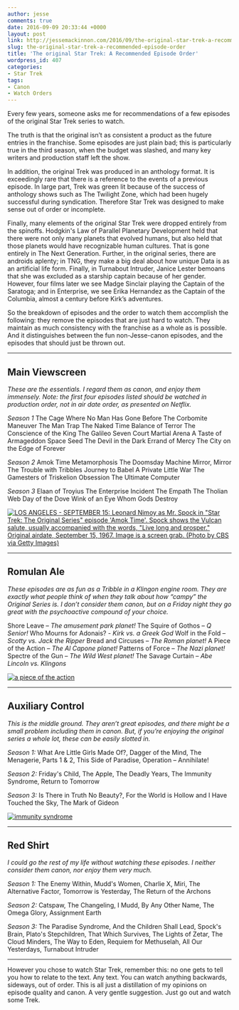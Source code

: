 ```yaml
---
author: jesse
comments: true
date: 2016-09-09 20:33:44 +0000
layout: post
link: http://jessemackinnon.com/2016/09/the-original-star-trek-a-recommended-episode-order/
slug: the-original-star-trek-a-recommended-episode-order
title: 'The original Star Trek: A Recommended Episode Order'
wordpress_id: 407
categories:
- Star Trek
tags:
- Canon
- Watch Orders
---
```


Every few years, someone asks me for recommendations of a few episodes of the original Star Trek series to watch.

The truth is that the original isn’t as consistent a product as the future entries in the franchise. Some episodes are just plain bad; this is particularly true in the third season, when the budget was slashed, and many key writers and production staff left the show.

In addition, the original Trek was produced in an anthology format. It is exceedingly rare that there is a reference to the events of a previous episode. In large part, Trek was green lit because of the success of anthology shows such as The Twilight Zone, which had been hugely successful during syndication. Therefore Star Trek was designed to make sense out of order or incomplete.

Finally, many elements of the original Star Trek were dropped entirely from the spinoffs. Hodgkin's Law of Parallel Planetary Development held that there were not only many planets that evolved humans, but also held that those planets would have recognizable human cultures. That is gone entirely in The Next Generation. Further, in the original series, there are androids aplenty; in TNG, they make a big deal about how unique Data is as an artificial life form. Finally, in Turnabout Intruder, Janice Lester bemoans that she was excluded as a starship captain because of her gender. However, four films later we see Madge Sinclair playing the Captain of the Saratoga; and in Enterprise, we see Erika Hernandez as the Captain of the Columbia, almost a century before Kirk’s adventures.

So the breakdown of episodes and the order to watch them accomplish the following: they remove the episodes that are just hard to watch. They maintain as much consistency with the franchise as a whole as is possible. And it distinguishes between the fun non-Jesse-canon episodes, and the episodes that should just be thrown out.



* * *





## Main Viewscreen


_These are the essentials. I regard them as canon, and enjoy them immensely. Note: the first four episodes listed should be watched in production order, not in air date order, as presented on Netflix._

_Season 1_
The Cage
Where No Man Has Gone Before
The Corbomite Maneuver
The Man Trap
The Naked Time
Balance of Terror
The Conscience of the King
The Galileo Seven
Court Martial
Arena
A Taste of Armageddon
Space Seed
The Devil in the Dark
Errand of Mercy
The City on the Edge of Forever

_Season 2_
Amok Time
Metamorphosis
The Doomsday Machine
Mirror, Mirror
The Trouble with Tribbles
Journey to Babel
A Private Little War
The Gamesters of Triskelion
Obsession
The Ultimate Computer

_Season 3_
Elaan of Troyius
The Enterprise Incident
The Empath
The Tholian Web
Day of the Dove
Wink of an Eye
Whom Gods Destroy

[![LOS ANGELES - SEPTEMBER 15: Leonard Nimoy as Mr. Spock in "Star Trek: The Original Series" episode 'Amok Time'. Spock shows the Vulcan salute, usually accompanied with the words, "Live long and prosper." Original airdate, September 15, 1967. Image is a screen grab. (Photo by CBS via Getty Images)](http://jessemackinnon.com/wp-content/uploads/2016/09/amok-time-300x224.jpg)](http://jessemackinnon.com/wp-content/uploads/2016/09/amok-time.jpg)



* * *





## Romulan Ale


_These episodes are as fun as a Tribble in a Klingon engine room. They are exactly what people think of when they talk about how “campy” the Original Series is. I don’t consider them canon, but on a Friday night they go great with the psychoactive compound of your choice._

Shore Leave – _The amusement park planet!_
The Squire of Gothos – _Q Senior!_
Who Mourns for Adonais? - _Kirk vs. a Greek God_
Wolf in the Fold – _Scotty vs. Jack the Ripper_
Bread and Circuses – _The Roman planet!_
A Piece of the Action – _The Al Capone planet!_
Patterns of Force – _The Nazi planet!_
Spectre of the Gun – _The Wild West planet!_
The Savage Curtain – _Abe Lincoln vs. Klingons_

[![a piece of the action](http://jessemackinnon.com/wp-content/uploads/2016/09/a-piece-of-the-action-300x226.jpg)](http://jessemackinnon.com/wp-content/uploads/2016/09/a-piece-of-the-action.jpg)



* * *





## Auxiliary Control


_This is the middle ground. They aren’t great episodes, and there might be a small problem including them in canon. But, if you’re enjoying the original series a whole lot, these can be easily slotted in._

_Season 1:_ What Are Little Girls Made Of?, Dagger of the Mind, The Menagerie, Parts 1 & 2, This Side of Paradise, Operation – Annihilate!

_Season 2:_ Friday's Child, The Apple, The Deadly Years, The Immunity Syndrome, Return to Tomorrow

_Season 3:_ Is There in Truth No Beauty?, For the World is Hollow and I Have Touched the Sky, The Mark of Gideon

[![immunity syndrome](http://jessemackinnon.com/wp-content/uploads/2016/09/immunity-syndrome-300x226.jpg)](http://jessemackinnon.com/wp-content/uploads/2016/09/immunity-syndrome.jpg)



* * *





## Red Shirt


_I could go the rest of my life without watching these episodes. I neither consider them canon, nor enjoy them very much._

_Season 1:_ The Enemy Within, Mudd's Women, Charlie X, Miri, The Alternative Factor, Tomorrow is Yesterday, The Return of the Archons

_Season 2:_ Catspaw, The Changeling, I Mudd, By Any Other Name, The Omega Glory, Assignment Earth

_Season 3:_ The Paradise Syndrome, And the Children Shall Lead, Spock's Brain, Plato's Stepchildren, That Which Survives, The Lights of Zetar, The Cloud Minders, The Way to Eden, Requiem for Methuselah, All Our Yesterdays, Turnabout Intruder



* * *



However you chose to watch Star Trek, remember this: no one gets to tell you how to relate to the text. Any text. You can watch anything backwards, sideways, out of order. This is all just a distillation of my opinions on episode quality and canon. A very gentle suggestion. Just go out and watch some Trek.
